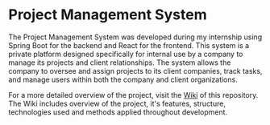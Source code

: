 # Project Management System

The Project Management System was developed during my internship using Spring Boot for the backend and React for the frontend. This system is a private platform designed specifically for internal use by a company to manage its projects and client relationships. The system allows the company to oversee and assign projects to its client companies, track tasks, and manage users within both the company and client organizations.

For a more detailed overview of the project, visit the [Wiki](https://github.com/ARKTEEK/project-management-system/wiki) of this repository. The Wiki includes overview of the project, it's features, structure, technologies used and methods applied throughout development.
